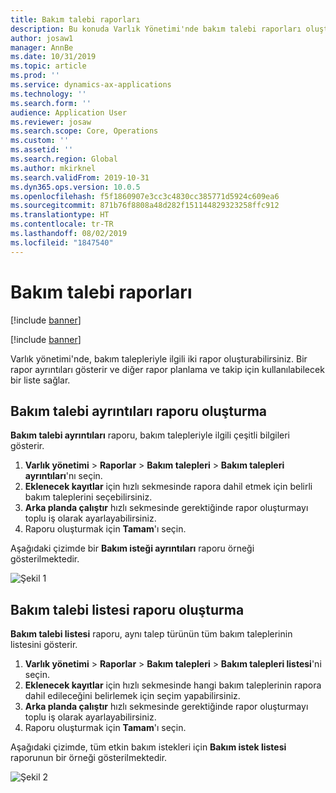 ```yaml
---
title: Bakım talebi raporları
description: Bu konuda Varlık Yönetimi'nde bakım talebi raporları oluşturma işlemi açıklanmaktadır.
author: josaw1
manager: AnnBe
ms.date: 10/31/2019
ms.topic: article
ms.prod: ''
ms.service: dynamics-ax-applications
ms.technology: ''
ms.search.form: ''
audience: Application User
ms.reviewer: josaw
ms.search.scope: Core, Operations
ms.custom: ''
ms.assetid: ''
ms.search.region: Global
ms.author: mkirknel
ms.search.validFrom: 2019-10-31
ms.dyn365.ops.version: 10.0.5
ms.openlocfilehash: f5f1860907e3cc3c4830cc385771d5924c609ea6
ms.sourcegitcommit: 871b76f8808a48d282f151144829323258ffc912
ms.translationtype: HT
ms.contentlocale: tr-TR
ms.lasthandoff: 08/02/2019
ms.locfileid: "1847540"
---
```

# <a name="maintenance-request-reports"></a>Bakım talebi raporları

[!include [banner](../../includes/banner.md)]

[!include [banner](../../includes/preview-banner.md)]

Varlık yönetimi'nde, bakım talepleriyle ilgili iki rapor oluşturabilirsiniz. Bir rapor ayrıntıları gösterir ve diğer rapor planlama ve takip için kullanılabilecek bir liste sağlar.

## <a name="create-a-maintenance-request-details-report"></a>Bakım talebi ayrıntıları raporu oluşturma

**Bakım talebi ayrıntıları** raporu, bakım talepleriyle ilgili çeşitli bilgileri gösterir.

1. **Varlık yönetimi** \> **Raporlar** \> **Bakım talepleri** \> **Bakım talepleri ayrıntıları**'nı seçin.
2. **Eklenecek kayıtlar** için hızlı sekmesinde rapora dahil etmek için belirli bakım taleplerini seçebilirsiniz.
3. **Arka planda çalıştır** hızlı sekmesinde gerektiğinde rapor oluşturmayı toplu iş olarak ayarlayabilirsiniz.
4. Raporu oluşturmak için **Tamam**'ı seçin.

Aşağıdaki çizimde bir **Bakım isteği ayrıntıları** raporu örneği gösterilmektedir.

![Şekil 1](media/09-manage-maintenance-requests.png)

## <a name="create-a-maintenance-request-list-report"></a>Bakım talebi listesi raporu oluşturma

**Bakım talebi listesi** raporu, aynı talep türünün tüm bakım taleplerinin listesini gösterir.

1. **Varlık yönetimi** \> **Raporlar** \> **Bakım talepleri** \> **Bakım talepleri listesi**'ni seçin.
2. **Eklenecek kayıtlar** için hızlı sekmesinde hangi bakım taleplerinin rapora dahil edileceğini belirlemek için seçim yapabilirsiniz.
3. **Arka planda çalıştır** hızlı sekmesinde gerektiğinde rapor oluşturmayı toplu iş olarak ayarlayabilirsiniz.
4. Raporu oluşturmak için **Tamam**'ı seçin.

Aşağıdaki çizimde, tüm etkin bakım istekleri için **Bakım istek listesi** raporunun bir örneği gösterilmektedir.

![Şekil 2](media/10-manage-maintenance-requests.png)
